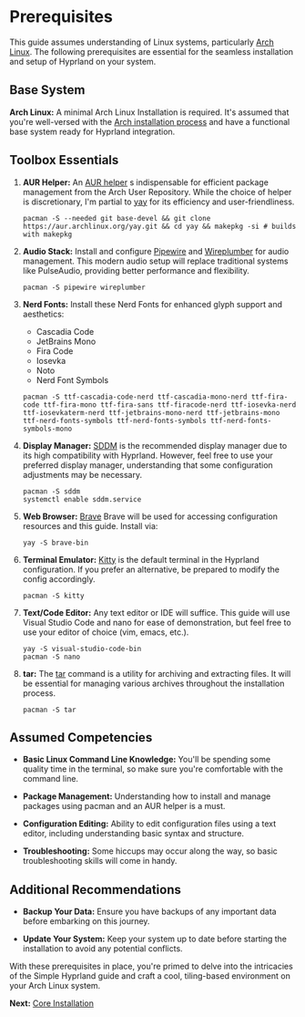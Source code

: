 # Prerequisites
This guide assumes understanding of Linux systems, particularly [Arch Linux](https://archlinux.org/). The following prerequisites are essential for the seamless installation and setup of Hyprland on your system.

## Base System
**Arch Linux:**  A minimal Arch Linux Installation is required. It's assumed that you're well-versed with the [Arch installation process]((https://wiki.archlinux.org/title/Installation_guide)) and have a functional base system ready for Hyprland integration.

## Toolbox Essentials
1. **AUR Helper:** An [AUR helper](https://wiki.archlinux.org/title/AUR_helpers) s indispensable for efficient package management from the Arch User Repository. While the choice of helper is discretionary, I'm partial to [yay](https://aur.archlinux.org/packages/yay) for its efficiency and user-friendliness.

    ```
    pacman -S --needed git base-devel && git clone https://aur.archlinux.org/yay.git && cd yay && makepkg -si # builds with makepkg
    ```

2. **Audio Stack:** Install and configure [Pipewire](https://wiki.archlinux.org/title/PipeWire) and [Wireplumber](https://wiki.archlinux.org/title/WirePlumber) for audio management. This modern audio setup will replace traditional systems like PulseAudio, providing better performance and flexibility.

    ```
    pacman -S pipewire wireplumber
    ```

3. **Nerd Fonts:** Install these Nerd Fonts for enhanced glyph support and aesthetics:
    * Cascadia Code
    * JetBrains Mono
    * Fira Code
    * Iosevka
    * Noto
    * Nerd Font Symbols

    ```
    pacman -S ttf-cascadia-code-nerd ttf-cascadia-mono-nerd ttf-fira-code ttf-fira-mono ttf-fira-sans ttf-firacode-nerd ttf-iosevka-nerd ttf-iosevkaterm-nerd ttf-jetbrains-mono-nerd ttf-jetbrains-mono ttf-nerd-fonts-symbols ttf-nerd-fonts-symbols ttf-nerd-fonts-symbols-mono
    ```

4. **Display Manager:** [SDDM](https://wiki.archlinux.org/title/SDDM) is the recommended display manager due to its high compatibility with Hyprland. However, feel free to use your preferred display manager, understanding that some configuration adjustments may be necessary. 

    ```
    pacman -S sddm
    systemctl enable sddm.service
    ```

5. **Web Browser:** [Brave](https://brave.com/en-in/linux/) Brave will be used for accessing configuration resources and this guide. Install via:

    ```
    yay -S brave-bin
    ```

6. **Terminal Emulator:** [Kitty](https://wiki.archlinux.org/title/Kitty) is the default terminal in the Hyprland configuration. If you prefer an alternative, be prepared to modify the config accordingly.

    ```
    pacman -S kitty
    ```

7. **Text/Code Editor:** Any text editor or IDE will suffice. This guide will use Visual Studio Code and nano for ease of demonstration, but feel free to use your editor of choice (vim, emacs, etc.).

    ```
    yay -S visual-studio-code-bin
    pacman -S nano
    ```

8. **tar:** The [tar](https://www.baeldung.com/linux/tar-command) command is a utility for archiving and extracting files. It will be essential for managing various archives throughout the installation process.

    ```
    pacman -S tar
    ```

## Assumed Competencies
*  **Basic Linux Command Line Knowledge:** You'll be spending some quality time in the terminal, so make sure you're comfortable with the command line.

*  **Package Management:** Understanding how to install and manage packages using pacman and an AUR helper is a must.

*  **Configuration Editing:** Ability to edit configuration files using a text editor, including understanding basic syntax and structure.

*  **Troubleshooting:** Some hiccups may occur along the way, so basic troubleshooting skills will come in handy.

## Additional Recommendations
*  **Backup Your Data:** Ensure you have backups of any important data before embarking on this journey.

*  **Update Your System:** Keep your system up to date before starting the installation to avoid any potential conflicts.

With these prerequisites in place, you're primed to delve into the intricacies of the Simple Hyprland guide and craft a cool, tiling-based environment on your Arch Linux system.

**Next:** [Core Installation](installation_Hypr.md)